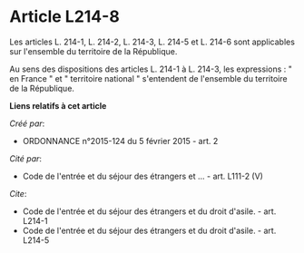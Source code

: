 # Article L214-8

Les articles L. 214-1, L. 214-2, L. 214-3, 
L. 214-5 et L. 214-6 sont applicables sur l'ensemble du territoire de la République. 

Au sens des dispositions des articles L. 214-1 à L. 214-3, les expressions : " en France " et " territoire national "
s'entendent de l'ensemble du territoire de la République.

**Liens relatifs à cet article**

_Créé par_:

  - ORDONNANCE n°2015-124 du 5 février 2015 - art. 2

_Cité par_:

  - Code de l'entrée et du séjour des étrangers et ... - art. L111-2 (V)

_Cite_:

  - Code de l'entrée et du séjour des étrangers et du droit d'asile. - art. L214-1
  - Code de l'entrée et du séjour des étrangers et du droit d'asile. - art. L214-5
